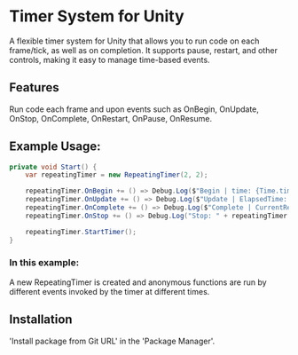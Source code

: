 # Timer System for Unity
A flexible timer system for Unity that allows you to run code on each frame/tick, as well as on completion. It supports pause, restart, and other controls, making it easy to manage time-based events.

## Features
Run code each frame and upon events such as OnBegin, OnUpdate, OnStop, OnComplete, OnRestart, OnPause, OnResume.

## Example Usage: 
```csharp
private void Start() {
    var repeatingTimer = new RepeatingTimer(2, 2);

    repeatingTimer.OnBegin += () => Debug.Log($"Begin | time: {Time.time}");
    repeatingTimer.OnUpdate += () => Debug.Log($"Update | ElapsedTime: {repeatingTimer.ElapsedTime} | Duration: {repeatingTimer.Duration}");
    repeatingTimer.OnComplete += () => Debug.Log($"Complete | CurrentRepeatCount: {repeatingTimer.CurrentRepeatCount} | time: {Time.time}");
    repeatingTimer.OnStop += () => Debug.Log("Stop: " + repeatingTimer.RepeatCount);

    repeatingTimer.StartTimer();
}
```

### In this example:
A new RepeatingTimer is created and anonymous functions are run by different events invoked by the timer at different times. 

## Installation
'Install package from Git URL' in the 'Package Manager'.

